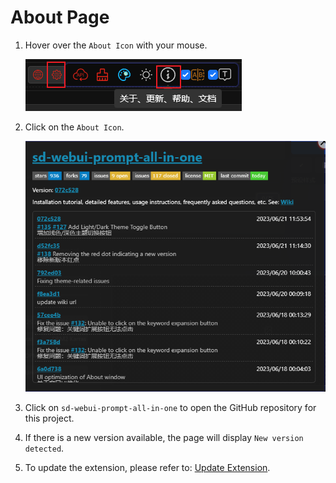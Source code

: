 # About Page

1. Hover over the `About Icon` with your mouse.

   ![](./assets/images/About/about_btn.png)

2. Click on the `About Icon`.

   ![](./assets/images/About/about.png)

3. Click on `sd-webui-prompt-all-in-one` to open the GitHub repository for this project.

4. If there is a new version available, the page will display `New version detected`.

5. To update the extension, please refer to: [Update Extension](/ExtensionUpdateDescription.md).